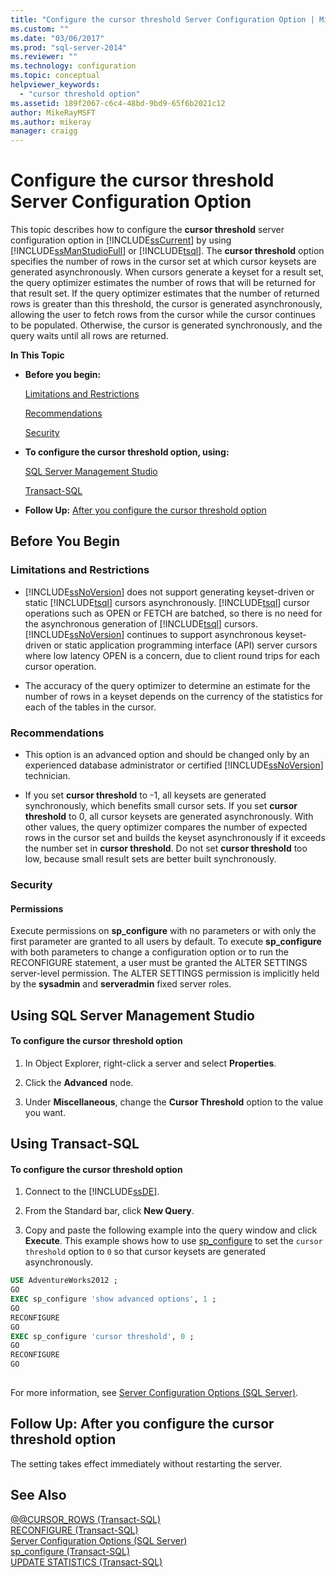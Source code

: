 ```yaml
---
title: "Configure the cursor threshold Server Configuration Option | Microsoft Docs"
ms.custom: ""
ms.date: "03/06/2017"
ms.prod: "sql-server-2014"
ms.reviewer: ""
ms.technology: configuration
ms.topic: conceptual
helpviewer_keywords: 
  - "cursor threshold option"
ms.assetid: 189f2067-c6c4-48bd-9bd9-65f6b2021c12
author: MikeRayMSFT
ms.author: mikeray
manager: craigg
---
```

# Configure the cursor threshold Server Configuration Option
  This topic describes how to configure the **cursor threshold** server configuration option in [!INCLUDE[ssCurrent](../../includes/sscurrent-md.md)] by using [!INCLUDE[ssManStudioFull](../../includes/ssmanstudiofull-md.md)] or [!INCLUDE[tsql](../../includes/tsql-md.md)]. The **cursor threshold** option specifies the number of rows in the cursor set at which cursor keysets are generated asynchronously. When cursors generate a keyset for a result set, the query optimizer estimates the number of rows that will be returned for that result set. If the query optimizer estimates that the number of returned rows is greater than this threshold, the cursor is generated asynchronously, allowing the user to fetch rows from the cursor while the cursor continues to be populated. Otherwise, the cursor is generated synchronously, and the query waits until all rows are returned.  
  
 **In This Topic**  
  
-   **Before you begin:**  
  
     [Limitations and Restrictions](#Restrictions)  
  
     [Recommendations](#Recommendations)  
  
     [Security](#Security)  
  
-   **To configure the cursor threshold option, using:**  
  
     [SQL Server Management Studio](#SSMSProcedure)  
  
     [Transact-SQL](#TsqlProcedure)  
  
-   **Follow Up:**  [After you configure the cursor threshold option](#FollowUp)  
  
##  <a name="BeforeYouBegin"></a> Before You Begin  
  
###  <a name="Restrictions"></a> Limitations and Restrictions  
  
-   [!INCLUDE[ssNoVersion](../../includes/ssnoversion-md.md)] does not support generating keyset-driven or static [!INCLUDE[tsql](../../includes/tsql-md.md)] cursors asynchronously. [!INCLUDE[tsql](../../includes/tsql-md.md)] cursor operations such as OPEN or FETCH are batched, so there is no need for the asynchronous generation of [!INCLUDE[tsql](../../includes/tsql-md.md)] cursors. [!INCLUDE[ssNoVersion](../../includes/ssnoversion-md.md)] continues to support asynchronous keyset-driven or static application programming interface (API) server cursors where low latency OPEN is a concern, due to client round trips for each cursor operation.  
  
-   The accuracy of the query optimizer to determine an estimate for the number of rows in a keyset depends on the currency of the statistics for each of the tables in the cursor.  
  
###  <a name="Recommendations"></a> Recommendations  
  
-   This option is an advanced option and should be changed only by an experienced database administrator or certified [!INCLUDE[ssNoVersion](../../includes/ssnoversion-md.md)] technician.  
  
-   If you set **cursor threshold** to -1, all keysets are generated synchronously, which benefits small cursor sets. If you set **cursor threshold** to 0, all cursor keysets are generated asynchronously. With other values, the query optimizer compares the number of expected rows in the cursor set and builds the keyset asynchronously if it exceeds the number set in **cursor threshold**. Do not set **cursor threshold** too low, because small result sets are better built synchronously.  
  
###  <a name="Security"></a> Security  
  
####  <a name="Permissions"></a> Permissions  
 Execute permissions on **sp_configure** with no parameters or with only the first parameter are granted to all users by default. To execute **sp_configure** with both parameters to change a configuration option or to run the RECONFIGURE statement, a user must be granted the ALTER SETTINGS server-level permission. The ALTER SETTINGS permission is implicitly held by the **sysadmin** and **serveradmin** fixed server roles.  
  
##  <a name="SSMSProcedure"></a> Using SQL Server Management Studio  
  
#### To configure the cursor threshold option  
  
1.  In Object Explorer, right-click a server and select **Properties**.  
  
2.  Click the **Advanced** node.  
  
3.  Under **Miscellaneous**, change the **Cursor Threshold** option to the value you want.  
  
##  <a name="TsqlProcedure"></a> Using Transact-SQL  
  
#### To configure the cursor threshold option  
  
1.  Connect to the [!INCLUDE[ssDE](../../includes/ssde-md.md)].  
  
2.  From the Standard bar, click **New Query**.  
  
3.  Copy and paste the following example into the query window and click **Execute**. This example shows how to use [sp_configure](/sql/relational-databases/system-stored-procedures/sp-configure-transact-sql) to set the `cursor threshold` option to `0` so that cursor keysets are generated asynchronously.  
  
```sql  
USE AdventureWorks2012 ;  
GO  
EXEC sp_configure 'show advanced options', 1 ;  
GO  
RECONFIGURE  
GO  
EXEC sp_configure 'cursor threshold', 0 ;  
GO  
RECONFIGURE  
GO  
  
```  
  
 For more information, see [Server Configuration Options &#40;SQL Server&#41;](server-configuration-options-sql-server.md).  
  
##  <a name="FollowUp"></a> Follow Up: After you configure the cursor threshold option  
 The setting takes effect immediately without restarting the server.  
  
## See Also  
 [@@CURSOR_ROWS &#40;Transact-SQL&#41;](/sql/t-sql/functions/cursor-rows-transact-sql)   
 [RECONFIGURE &#40;Transact-SQL&#41;](/sql/t-sql/language-elements/reconfigure-transact-sql)   
 [Server Configuration Options &#40;SQL Server&#41;](server-configuration-options-sql-server.md)   
 [sp_configure &#40;Transact-SQL&#41;](/sql/relational-databases/system-stored-procedures/sp-configure-transact-sql)   
 [UPDATE STATISTICS &#40;Transact-SQL&#41;](/sql/t-sql/statements/update-statistics-transact-sql)  
  
  
